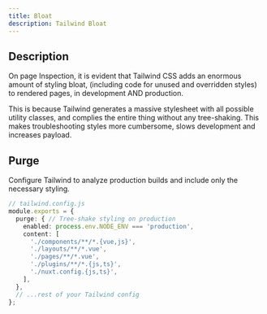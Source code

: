 ```yaml
---
title: Bloat
description: Tailwind Bloat
---
```


## Description

On page Inspection, it is evident that Tailwind CSS adds an enormous amount of styling bloat, (including code for unused and overridden styles)  to rendered pages,  in development AND production.  

This is because Tailwind generates a massive stylesheet with all possible utility classes, and complies the entire thing without any tree-shaking.  This makes troubleshooting styles more cumbersome, slows development and increases payload.

## Purge

Configure Tailwind to analyze production builds and include only the necessary styling.

```ts
// tailwind.config.js
module.exports = {
  purge: { // Tree-shake styling on production
    enabled: process.env.NODE_ENV === 'production', 
    content: [
      './components/**/*.{vue,js}',
      './layouts/**/*.vue',
      './pages/**/*.vue',
      './plugins/**/*.{js,ts}',
      './nuxt.config.{js,ts}',
    ],
  },
  // ...rest of your Tailwind config
};
```



